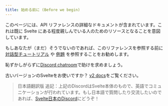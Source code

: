 ```yaml
---
title: 始める前に (Before we begin)
---
```


このページには、API リファレンスの詳細なドキュメントが含まれています。これは既に Svelte にある程度親しんでいる人のためのリソースとなることを意図しています。

もしあなたが（まだ）そうでないのであれば、このリファレンスを参照する前に [対話型チュートリアル](/tutorial) や [例題](/examples) を参照することをお勧めします。

恥ずかしがらずに[Discord chatroom](https://svelte.dev/chat)で助けを求めましょう。

古いバージョンのSvelteをお使いですか？ [v2 docs](https://v2.svelte.dev)をご覧ください。

> 日本語翻訳版 追記：上記のDiscordはSvelte本体のもので、英語でコミュニケーションが行われています。もし日本語で質問したり交流したいのであれば、[Svelte日本のDiscord](https://discord.com/invite/YTXq3ZtBbx)にどうぞ！
